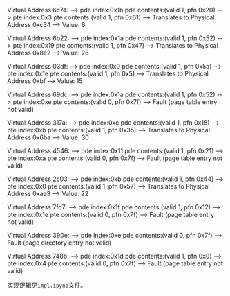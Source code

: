Virtual Address 6c74:  --> pde index:0x1b  pde contents:(valid 1, pfn 0x20)    --> pte index:0x3  pte contents:(valid 1, pfn 0x61)      --> Translates to Physical Address 0xc34 --> Value: 6

Virtual Address 6b22:  --> pde index:0x1a  pde contents:(valid 1, pfn 0x52)    --> pte index:0x19  pte contents:(valid 1, pfn 0x47)      --> Translates to Physical Address 0x8e2 --> Value: 26

Virtual Address 03df:  --> pde index:0x0  pde contents:(valid 1, pfn 0x5a)    --> pte index:0x1e  pte contents:(valid 1, pfn 0x5)      --> Translates to Physical Address 0xbf --> Value: 15

Virtual Address 69dc:  --> pde index:0x1a  pde contents:(valid 1, pfn 0x52)    --> pte index:0xe  pte contents:(valid 0, pfn 0x7f)      --> Fault (page table entry not valid)

Virtual Address 317a:  --> pde index:0xc  pde contents:(valid 1, pfn 0x18)    --> pte index:0xb  pte contents:(valid 1, pfn 0x35)      --> Translates to Physical Address 0x6ba --> Value: 30

Virtual Address 4546:  --> pde index:0x11  pde contents:(valid 1, pfn 0x21)    --> pte index:0xa  pte contents:(valid 0, pfn 0x7f)      --> Fault (page table entry not valid)

Virtual Address 2c03:  --> pde index:0xb  pde contents:(valid 1, pfn 0x44)    --> pte index:0x0  pte contents:(valid 1, pfn 0x57)      --> Translates to Physical Address 0xae3 --> Value: 22

Virtual Address 7fd7:  --> pde index:0x1f  pde contents:(valid 1, pfn 0x12)    --> pte index:0x1e  pte contents:(valid 0, pfn 0x7f)      --> Fault (page table entry not valid)

Virtual Address 390e:  --> pde index:0xe  pde contents:(valid 0, pfn 0x7f)      --> Fault (page directory entry not valid)

Virtual Address 748b:  --> pde index:0x1d  pde contents:(valid 1, pfn 0x0)    --> pte index:0x4  pte contents:(valid 0, pfn 0x7f)      --> Fault (page table entry not valid)

实现逻辑见`impl.ipynb`文件。
